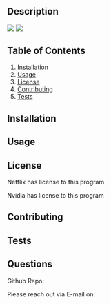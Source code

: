# 

## Description
 <a src = "https://meta.com" alt="Contributors"><img src= https://img.shields.io/badge/Netflix-8A2BE2 /></a>
 <a src = "https://nvidia.com" alt="Contributors"><img src= https://img.shields.io/badge/Nvidia-8A2BE2 /></a>

 

## Table of Contents
1. [Installation](#installation)
2. [Usage](#usage)
3. [License](#license)
4. [Contributing](#contributing)
5. [Tests](#tests)

## Installation




## Usage




## License 
Netflix has license to this program

Nvidia has license to this program


## Contributing




## Tests


## Questions
Github Repo: [](https://github.com/)

Please reach out via E-mail on:  
